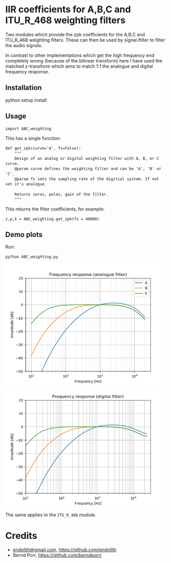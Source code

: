# IIR coefficients for A,B,C and ITU_R_468 weighting filters

Two modules which provide the zpk coefficients for the
A,B,C and ITU_R_468 weighting filters. These can then
be used by signal.lfilter to filter the audio signals.

In contrast to other implementations which get the high frequency
end completely wrong (because of the bilinear transform) here
I have used the matched z-transform which aims to match 1:1
the analogue and digital frequency response.

## Installation

python setup install

## Usage

```
import ABC_weighting
```

This has a single function:

```
def get_zpk(curve='A', fs=False):
    """
    Design of an analog or digital weighting filter with A, B, or C curve.
    @param curve defines the weighting filter and can be 'A', 'B' or 'C'.
    @param fs sets the sampling rate of the digitial system. If not set it's analogue.

    Returns zeros, poles, gain of the filter.
    """
```

This returns the filter coefficients, for example:
```
z,p,k = ABC_weighting.get_zpk(fs = 48000)
```

## Demo plots

Run:
```
python ABC_weighting.py
```

![alt tag](abc_a.png)
![alt tag](abc_d.png)


The same applies to the `ITU_R_468` module.


# Credits

 - endolith@gmail.com, https://github.com/endolith
 - Bernd Porr, https://github.com/berndporr/
 